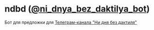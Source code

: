 # ndbd ([@ni_dnya_bez_daktilya_bot](https://t.me/ni_dnya_bez_daktilya_bot))
Бот для предложки для [Телеграм-канала "Ни дня без дактиля"](https://t.me/ni_dnya_bez_daktilya)